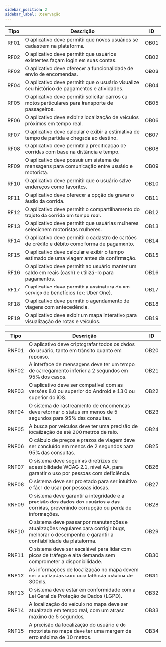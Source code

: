 ```yaml
---
sidebar_position: 2
sidebar_label: Observação
---
```


| Tipo  | Descrição                                                                                              | ID   |
|-------|--------------------------------------------------------------------------------------------------------|------|
| RF01  | O aplicativo deve permitir que novos usuários se cadastrem na plataforma.                                | OB01 |
| RF02  | O aplicativo deve permitir que usuários existentes façam login em suas contas.                           | OB02 |
| RF03  | O aplicativo deve oferecer a funcionalidade de envio de encomendas.                                    | OB03 |
| RF04  | O aplicativo deve permitir que o usuário visualize seu histórico de pagamentos e atividades.             | OB04 |
| RF05  | O aplicativo deve permitir solicitar carros ou motos particulares para transporte de passageiros.         | OB05 |
| RF06  | O aplicativo deve exibir a localização de veículos próximos em tempo real.                               | OB06 |
| RF07  | O aplicativo deve calcular e exibir a estimativa de tempo de partida e chegada ao destino.               | OB07 |
| RF08  | O aplicativo deve permitir a precificação de corridas com base na distância e tempo.                     | OB08 |
| RF09  | O aplicativo deve possuir um sistema de mensagens para comunicação entre usuário e motorista.             | OB09 |
| RF10  | O aplicativo deve permitir que o usuário salve endereços como favoritos.                                 | OB10 |
| RF11  | O aplicativo deve oferecer a opção de gravar o áudio da corrida.                                         | OB11 |
| RF12  | O aplicativo deve permitir o compartilhamento do trajeto da corrida em tempo real.                       | OB12 |
| RF13  | O aplicativo deve permitir que usuárias mulheres selecionem motoristas mulheres.                         | OB13 |
| RF14  | O aplicativo deve permitir o cadastro de cartões de crédito e débito como forma de pagamento.            | OB14 |
| RF15  | O aplicativo deve calcular e exibir o tempo estimado de uma viagem antes da confirmação.                  | OB15 |
| RF16  | O aplicativo deve permitir ao usuário manter um saldo em reais (cash) e utilizá-lo para pagamentos.       | OB16 |
| RF17  | O aplicativo deve permitir a assinatura de um serviço de benefícios (ex: Uber One).                       | OB17 |
| RF18  | O aplicativo deve permitir o agendamento de viagens com antecedência.                                    | OB18 |
| RF19  | O aplicativo deve exibir um mapa interativo para visualização de rotas e veículos.                        | OB19 |

| Tipo   | Descrição                                                                                                                                               | ID   |
|--------|---------------------------------------------------------------------------------------------------------------------------------------------------------|------|
| RNF01  | O aplicativo deve criptografar todos os dados do usuário, tanto em trânsito quanto em repouso.                                                          | OB20 |
| RNF02  | A interface de mensagens deve ter um tempo de carregamento inferior a 2 segundos em 95% dos casos.                                                      | OB21 |
| RNF03  | O aplicativo deve ser compatível com as versões 8.0 ou superior do Android e 13.0 ou superior do iOS.                                                   | OB22 |
| RNF04  | O sistema de rastreamento de encomendas deve retornar o status em menos de 5 segundos para 95% das consultas.                                           | OB23 |
| RNF05  | A busca por veículos deve ter uma precisão de localização de até 200 metros de raio.                                                                    | OB24 |
| RNF06  | O cálculo de preços e prazos de viagem deve ser concluído em menos de 2 segundos para 95% das consultas.                                                 | OB25 |
| RNF07  | O sistema deve seguir as diretrizes de acessibilidade WCAG 2.1, nível AA, para garantir o uso por pessoas com deficiência.                               | OB26 |
| RNF08  | O sistema deve ser projetado para ser intuitivo e fácil de usar por pessoas idosas.                                                                     | OB27 |
| RNF09  | O sistema deve garantir a integridade e a precisão dos dados dos usuários e das corridas, prevenindo corrupção ou perda de informações.                  | OB28 |
| RNF10  | O sistema deve passar por manutenções e atualizações regulares para corrigir bugs, melhorar o desempenho e garantir a confiabilidade da plataforma.      | OB29 |
| RNF11  | O sistema deve ser escalável para lidar com picos de tráfego e alta demanda sem comprometer a disponibilidade.                                          | OB30 |
| RNF12  | As informações de localização no mapa devem ser atualizadas com uma latência máxima de 300ms.                                                           | OB31 |
| RNF13  | O sistema deve estar em conformidade com a Lei Geral de Proteção de Dados (LGPD).                                                                       | OB32 |
| RNF14  | A localização do veículo no mapa deve ser atualizada em tempo real, com um atraso máximo de 5 segundos.                                                 | OB33 |
| RNF15  | A precisão da localização do usuário e do motorista no mapa deve ter uma margem de erro máxima de 10 metros.                                            | OB34 |
